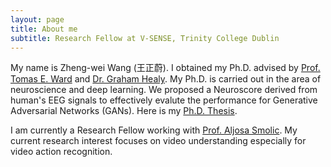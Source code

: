 ```yaml
---
layout: page
title: About me
subtitle: Research Fellow at V-SENSE, Trinity College Dublin
---
```


My name is Zheng-wei Wang (王正蔚). I obtained my Ph.D. advised by [Prof. Tomas E. Ward](https://www.computing.dcu.ie/~tward/) and [Dr. Graham Healy](https://www.computing.dcu.ie/~ghealy/). My Ph.D. is carried out in the area of neuroscience and deep learning. We proposed a Neuroscore derived from human's EEG signals to effectively evalute the performance for Generative Adversarial Networks (GANs). Here is my [Ph.D. Thesis](http://doras.dcu.ie/23729/).  

I am currently a Research Fellow working with [Prof. Aljosa Smolic](https://scholar.google.ch/citations?user=HZRejX4AAAAJ&hl=en). My current research interest focuses on video understanding especially for video action recognition.


